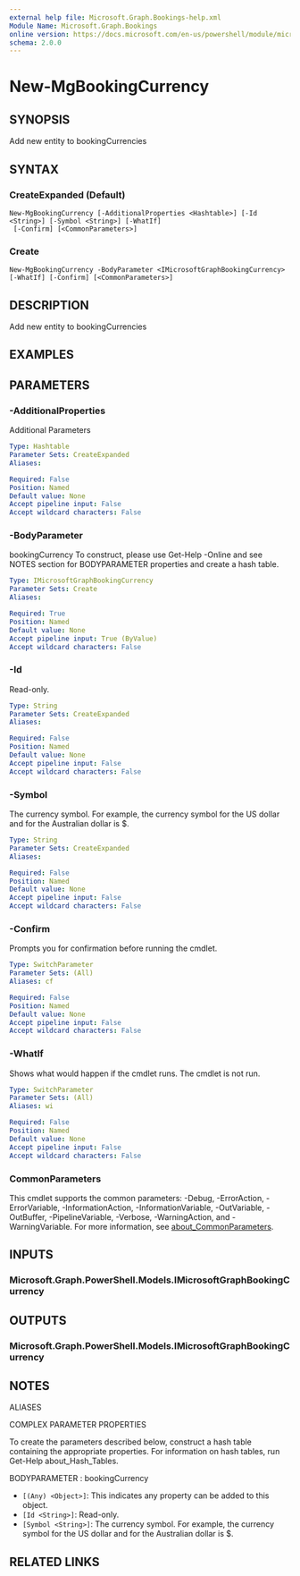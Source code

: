 ```yaml
---
external help file: Microsoft.Graph.Bookings-help.xml
Module Name: Microsoft.Graph.Bookings
online version: https://docs.microsoft.com/en-us/powershell/module/microsoft.graph.bookings/new-mgbookingcurrency
schema: 2.0.0
---
```


# New-MgBookingCurrency

## SYNOPSIS
Add new entity to bookingCurrencies

## SYNTAX

### CreateExpanded (Default)
```
New-MgBookingCurrency [-AdditionalProperties <Hashtable>] [-Id <String>] [-Symbol <String>] [-WhatIf]
 [-Confirm] [<CommonParameters>]
```

### Create
```
New-MgBookingCurrency -BodyParameter <IMicrosoftGraphBookingCurrency> [-WhatIf] [-Confirm] [<CommonParameters>]
```

## DESCRIPTION
Add new entity to bookingCurrencies

## EXAMPLES

## PARAMETERS

### -AdditionalProperties
Additional Parameters

```yaml
Type: Hashtable
Parameter Sets: CreateExpanded
Aliases:

Required: False
Position: Named
Default value: None
Accept pipeline input: False
Accept wildcard characters: False
```

### -BodyParameter
bookingCurrency
To construct, please use Get-Help -Online and see NOTES section for BODYPARAMETER properties and create a hash table.

```yaml
Type: IMicrosoftGraphBookingCurrency
Parameter Sets: Create
Aliases:

Required: True
Position: Named
Default value: None
Accept pipeline input: True (ByValue)
Accept wildcard characters: False
```

### -Id
Read-only.

```yaml
Type: String
Parameter Sets: CreateExpanded
Aliases:

Required: False
Position: Named
Default value: None
Accept pipeline input: False
Accept wildcard characters: False
```

### -Symbol
The currency symbol.
For example, the currency symbol for the US dollar and for the Australian dollar is $.

```yaml
Type: String
Parameter Sets: CreateExpanded
Aliases:

Required: False
Position: Named
Default value: None
Accept pipeline input: False
Accept wildcard characters: False
```

### -Confirm
Prompts you for confirmation before running the cmdlet.

```yaml
Type: SwitchParameter
Parameter Sets: (All)
Aliases: cf

Required: False
Position: Named
Default value: None
Accept pipeline input: False
Accept wildcard characters: False
```

### -WhatIf
Shows what would happen if the cmdlet runs.
The cmdlet is not run.

```yaml
Type: SwitchParameter
Parameter Sets: (All)
Aliases: wi

Required: False
Position: Named
Default value: None
Accept pipeline input: False
Accept wildcard characters: False
```

### CommonParameters
This cmdlet supports the common parameters: -Debug, -ErrorAction, -ErrorVariable, -InformationAction, -InformationVariable, -OutVariable, -OutBuffer, -PipelineVariable, -Verbose, -WarningAction, and -WarningVariable. For more information, see [about_CommonParameters](http://go.microsoft.com/fwlink/?LinkID=113216).

## INPUTS

### Microsoft.Graph.PowerShell.Models.IMicrosoftGraphBookingCurrency
## OUTPUTS

### Microsoft.Graph.PowerShell.Models.IMicrosoftGraphBookingCurrency
## NOTES

ALIASES

COMPLEX PARAMETER PROPERTIES

To create the parameters described below, construct a hash table containing the appropriate properties. For information on hash tables, run Get-Help about_Hash_Tables.


BODYPARAMETER <IMicrosoftGraphBookingCurrency>: bookingCurrency
  - `[(Any) <Object>]`: This indicates any property can be added to this object.
  - `[Id <String>]`: Read-only.
  - `[Symbol <String>]`: The currency symbol. For example, the currency symbol for the US dollar and for the Australian dollar is $.

## RELATED LINKS
